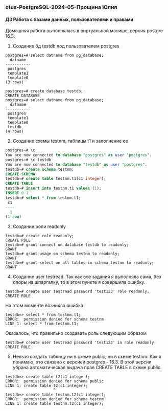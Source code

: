 
### otus-PostgreSQL-2024-05-Прощина Юлия
#### ДЗ Работа с базами данных, пользователями и правами
Домашняя работа выполнялась в виртуальной манише, версия postgre 16.3.

1) Создание бд testdb под пользователем postgres
```psql
postgres=# select datname from pg_database;
  datname  
-----------
 postgres
 template1
 template0
(3 rows)

postgres=# create database testdb;
CREATE DATABASE
postgres=# select datname from pg_database;
  datname  
-----------
 postgres
 template1
 template0
 testdb
(4 rows)
```
2) Создание схемы testnm, таблицы t1 и заполнение ее
```sql
postgres=# \c
You are now connected to database "postgres" as user "postgres".
postgres=# \c testdb 
You are now connected to database "testdb" as user "postgres".
testdb=# create schema testnm;
CREATE SCHEMA
testdb=# create table testnm.t1(c1 integer);
CREATE TABLE
testdb=# insert into testnm.t1 values (1);
INSERT 0 1
testdb=# select * from testnm.t1;
 c1 
----
  1
(1 row)
```
3) Создание роли readonly
```
testdb=# create role readonly;
CREATE ROLE
testdb=# grant connect on database testdb to readonly;
GRANT
testdb=# grant usage on schema testnm to readonly;
GRANT
testdb=# grant select on all tables in schema testnm to readonly;
GRANT
```
4) Создание user testread. Так как все задания я выполняла сама, без опоры на шпаргалку, то в этом пункте я совершила ошибку.
```
testdb=# create user testread password 'test123' role readonly;
CREATE ROLE
```
На этом моменте возникла ошибка
```
testdb=> select * from testnm.t1;
ERROR:  permission denied for schema testnm
LINE 1: select * from testnm.t1;
```
Оказалось, что правильно создавать роль следующим образом
```
testdb=# create user testread password 'test123' in role readonly;
CREATE ROLE
```
5) Нельзя создать таблицу ни в схеме public, ни в схеме testnm. Как я понимаю, это связано с версией postgres -  16.3. В этой версии убрана автоматическая выдача прав CREATE TABLE в схеме public.
```
testdb=> create table t2(c1 integer);
ERROR:  permission denied for schema public
LINE 1: create table t2(c1 integer);
                     ^
testdb=> create table testnm.t2(c1 integer);
ERROR:  permission denied for schema testnm
LINE 1: create table testnm.t2(c1 integer);
```
